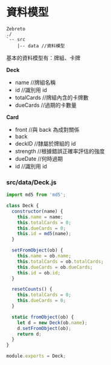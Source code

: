 # 資料模型
```
Zebreto
./
`-- src
    |-- data //資料模型
```

基本的資料模型有：牌組、卡牌

**Deck**
* name //牌組名稱
* id //識別用 id
* totalCards //牌組內含的卡牌數
* dueCards //過期的卡數量

**Card**
* front //與 back 為成對關係
* back
* deckID //隸屬於牌組的 id
* strength //根據錯誤正確率評估的強度
* dueDate //何時過期
* id //識別用 id

### src/data/Deck.js
```javascript
import md5 from 'md5';

class Deck {
  constructor(name) {
    this.name = name;
    this.totalCards = 0;
    this.dueCards = 0;
    this.id = md5(name);
  }

  setFromObject(ob) {
    this.name = ob.name;
    this.totalCards = ob.totalCards;
    this.dueCards = ob.dueCards;
    this.id = ob.id;
  }

  resetCounts() {
    this.totalCards = 0;
    this.dueCards = 0;
  }

  static fromObject(ob) {
    let d = new Deck(ob.name);
    d.setFromObject(ob);
    return d;
  }
}

module.exports = Deck;

```